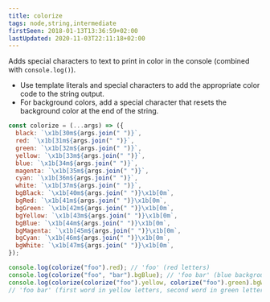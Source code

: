 ```yaml
---
title: colorize
tags: node,string,intermediate
firstSeen: 2018-01-13T13:36:59+02:00
lastUpdated: 2020-11-03T22:11:18+02:00
---
```


Adds special characters to text to print in color in the console (combined with `console.log()`).

- Use template literals and special characters to add the appropriate color code to the string output.
- For background colors, add a special character that resets the background color at the end of the string.

```js
const colorize = (...args) => ({
  black: `\x1b[30m${args.join(" ")}`,
  red: `\x1b[31m${args.join(" ")}`,
  green: `\x1b[32m${args.join(" ")}`,
  yellow: `\x1b[33m${args.join(" ")}`,
  blue: `\x1b[34m${args.join(" ")}`,
  magenta: `\x1b[35m${args.join(" ")}`,
  cyan: `\x1b[36m${args.join(" ")}`,
  white: `\x1b[37m${args.join(" ")}`,
  bgBlack: `\x1b[40m${args.join(" ")}\x1b[0m`,
  bgRed: `\x1b[41m${args.join(" ")}\x1b[0m`,
  bgGreen: `\x1b[42m${args.join(" ")}\x1b[0m`,
  bgYellow: `\x1b[43m${args.join(" ")}\x1b[0m`,
  bgBlue: `\x1b[44m${args.join(" ")}\x1b[0m`,
  bgMagenta: `\x1b[45m${args.join(" ")}\x1b[0m`,
  bgCyan: `\x1b[46m${args.join(" ")}\x1b[0m`,
  bgWhite: `\x1b[47m${args.join(" ")}\x1b[0m`,
});
```

```js
console.log(colorize("foo").red); // 'foo' (red letters)
console.log(colorize("foo", "bar").bgBlue); // 'foo bar' (blue background)
console.log(colorize(colorize("foo").yellow, colorize("foo").green).bgWhite);
// 'foo bar' (first word in yellow letters, second word in green letters, white background for both)
```
